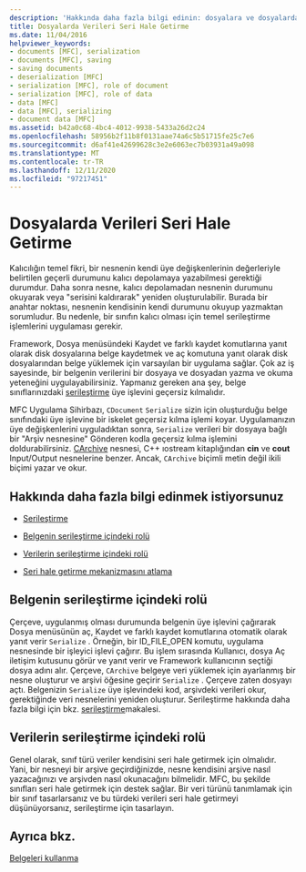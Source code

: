 ```yaml
---
description: 'Hakkında daha fazla bilgi edinin: dosyalara ve dosyalardan verileri serileştirme'
title: Dosyalarda Verileri Seri Hale Getirme
ms.date: 11/04/2016
helpviewer_keywords:
- documents [MFC], serialization
- documents [MFC], saving
- saving documents
- deserialization [MFC]
- serialization [MFC], role of document
- serialization [MFC], role of data
- data [MFC]
- data [MFC], serializing
- document data [MFC]
ms.assetid: b42a0c68-4bc4-4012-9938-5433a26d2c24
ms.openlocfilehash: 58956b2f11b8f0131aae74a6c5b51715fe25c7e6
ms.sourcegitcommit: d6af41e42699628c3e2e6063ec7b03931a49a098
ms.translationtype: MT
ms.contentlocale: tr-TR
ms.lasthandoff: 12/11/2020
ms.locfileid: "97217451"
---
```

# <a name="serializing-data-to-and-from-files"></a>Dosyalarda Verileri Seri Hale Getirme

Kalıcılığın temel fikri, bir nesnenin kendi üye değişkenlerinin değerleriyle belirtilen geçerli durumunu kalıcı depolamaya yazabilmesi gerektiği durumdur. Daha sonra nesne, kalıcı depolamadan nesnenin durumunu okuyarak veya "serisini kaldırarak" yeniden oluşturulabilir. Burada bir anahtar noktası, nesnenin kendisinin kendi durumunu okuyup yazmaktan sorumludur. Bu nedenle, bir sınıfın kalıcı olması için temel serileştirme işlemlerini uygulaması gerekir.

Framework, Dosya menüsündeki Kaydet ve farklı kaydet komutlarına yanıt olarak disk dosyalarına belge kaydetmek ve aç komutuna yanıt olarak disk dosyalarından belge yüklemek için varsayılan bir uygulama sağlar. Çok az iş sayesinde, bir belgenin verilerini bir dosyaya ve dosyadan yazma ve okuma yeteneğini uygulayabilirsiniz. Yapmanız gereken ana şey, belge sınıflarınızdaki [serileştirme](../mfc/reference/cobject-class.md#serialize) üye işlevini geçersiz kılmalıdır.

MFC Uygulama Sihirbazı, `CDocument` `Serialize` sizin için oluşturduğu belge sınıfındaki üye işlevine bir iskelet geçersiz kılma işlemi koyar. Uygulamanızın üye değişkenlerini uyguladıktan sonra, `Serialize` verileri bir dosyaya bağlı bir "Arşiv nesnesine" Gönderen kodla geçersiz kılma işlemini doldurabilirsiniz. [CArchive](../mfc/reference/carchive-class.md) nesnesi, C++ ıostream kitaplığından **cin** ve **cout** Input/Output nesnelerine benzer. Ancak, `CArchive` biçimli metin değil ikili biçimi yazar ve okur.

## <a name="what-do-you-want-to-know-more-about"></a>Hakkında daha fazla bilgi edinmek istiyorsunuz

- [Serileştirme](../mfc/serialization-in-mfc.md)

- [Belgenin serileştirme içindeki rolü](#_core_the_document.92.s_role_in_serialization)

- [Verilerin serileştirme içindeki rolü](#_core_the_data.92.s_role_in_serialization)

- [Seri hale getirme mekanizmasını atlama](../mfc/bypassing-the-serialization-mechanism.md)

## <a name="the-documents-role-in-serialization"></a><a name="_core_the_document.92.s_role_in_serialization"></a> Belgenin serileştirme içindeki rolü

Çerçeve, uygulanmış olması durumunda belgenin üye işlevini çağırarak Dosya menüsünün aç, Kaydet ve farklı kaydet komutlarına otomatik olarak yanıt verir `Serialize` . Örneğin, bir ID_FILE_OPEN komutu, uygulama nesnesinde bir işleyici işlevi çağırır. Bu işlem sırasında Kullanıcı, dosya Aç iletişim kutusunu görür ve yanıt verir ve Framework kullanıcının seçtiği dosya adını alır. Çerçeve, `CArchive` belgeye veri yüklemek için ayarlanmış bir nesne oluşturur ve arşivi öğesine geçirir `Serialize` . Çerçeve zaten dosyayı açtı. Belgenizin `Serialize` üye işlevindeki kod, arşivdeki verileri okur, gerektiğinde veri nesnelerini yeniden oluşturur. Serileştirme hakkında daha fazla bilgi için bkz. [serileştirme](../mfc/serialization-in-mfc.md)makalesi.

## <a name="the-datas-role-in-serialization"></a><a name="_core_the_data.92.s_role_in_serialization"></a> Verilerin serileştirme içindeki rolü

Genel olarak, sınıf türü veriler kendisini seri hale getirmek için olmalıdır. Yani, bir nesneyi bir arşive geçirdiğinizde, nesne kendisini arşive nasıl yazacağınızı ve arşivden nasıl okunacağını bilmelidir. MFC, bu şekilde sınıfları seri hale getirmek için destek sağlar. Bir veri türünü tanımlamak için bir sınıf tasarlarsanız ve bu türdeki verileri seri hale getirmeyi düşünüyorsanız, serileştirme için tasarlayın.

## <a name="see-also"></a>Ayrıca bkz.

[Belgeleri kullanma](../mfc/using-documents.md)
